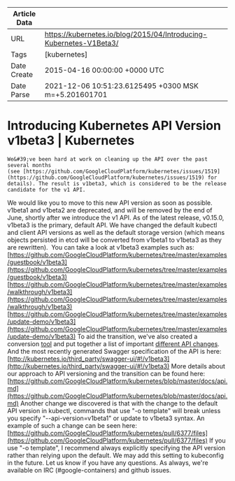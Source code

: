 |             Article Data             ||
| ----------------- | ----------------- |
| URL               | https://kubernetes.io/blog/2015/04/Introducing-Kubernetes-V1Beta3/        |
| Tags              | [kubernetes]       |
| Date Create       | 2015-04-16 00:00:00 &#43;0000 UTC |
| Date Parse        | 2021-12-06 10:51:23.6125495 &#43;0300 MSK m=&#43;5.201601701  |

#  Introducing Kubernetes API Version v1beta3  | Kubernetes

	
	
	
	
	We&#39;ve been hard at work on cleaning up the API over the past several months (see [https://github.com/GoogleCloudPlatform/kubernetes/issues/1519](https://github.com/GoogleCloudPlatform/kubernetes/issues/1519) for details). The result is v1beta3, which is considered to be the release candidate for the v1 API.
We would like you to move to this new API version as soon as possible. v1beta1 and v1beta2 are deprecated, and will be removed by the end of June, shortly after we introduce the v1 API.
As of the latest release, v0.15.0, v1beta3 is the primary, default API. We have changed the default kubectl and client API versions as well as the default storage version (which means objects persisted in etcd will be converted from v1beta1 to v1beta3 as they are rewritten). 
You can take a look at v1beta3 examples such as:
[https://github.com/GoogleCloudPlatform/kubernetes/tree/master/examples/guestbook/v1beta3](https://github.com/GoogleCloudPlatform/kubernetes/tree/master/examples/guestbook/v1beta3)
[https://github.com/GoogleCloudPlatform/kubernetes/tree/master/examples/walkthrough/v1beta3](https://github.com/GoogleCloudPlatform/kubernetes/tree/master/examples/walkthrough/v1beta3)
[https://github.com/GoogleCloudPlatform/kubernetes/tree/master/examples/update-demo/v1beta3](https://github.com/GoogleCloudPlatform/kubernetes/tree/master/examples/update-demo/v1beta3)
To aid the transition, we&#39;ve also created a conversion [tool](https://github.com/GoogleCloudPlatform/kubernetes/blob/master/docs/cluster_management.md#switching-your-config-files-to-a-new-api-version) and put together a list of important [different API changes](https://github.com/GoogleCloudPlatform/kubernetes/blob/master/docs/api.md#v1beta3-conversion-tips).
And the most recently generated Swagger specification of the API is here:
[http://kubernetes.io/third_party/swagger-ui/#!/v1beta3](http://kubernetes.io/third_party/swagger-ui/#!/v1beta3)
More details about our approach to API versioning and the transition can be found here:
[https://github.com/GoogleCloudPlatform/kubernetes/blob/master/docs/api.md](https://github.com/GoogleCloudPlatform/kubernetes/blob/master/docs/api.md)
Another change we discovered is that with the change to the default API version in kubectl, commands that use &#34;-o template&#34; will break unless you specify &#34;--api-version=v1beta1&#34; or update to v1beta3 syntax. An example of such a change can be seen here:
[https://github.com/GoogleCloudPlatform/kubernetes/pull/6377/files](https://github.com/GoogleCloudPlatform/kubernetes/pull/6377/files)
If you use &#34;-o template&#34;, I recommend always explicitly specifying the API version rather than relying upon the default. We may add this setting to kubeconfig in the future.
Let us know if you have any questions. As always, we&#39;re available on IRC (#google-containers) and github issues.


	

	


